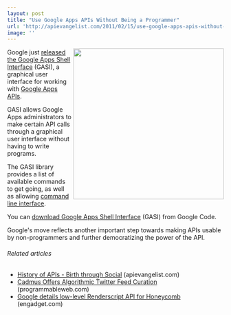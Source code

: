 ```yaml
---
layout: post
title: "Use Google Apps APIs Without Being a Programmer"
url: 'http://apievangelist.com/2011/02/15/use-google-apps-apis-without-being-a-programmer/'
image: ''
---
```


[<img src="http://4.bp.blogspot.com/-VHUtwDjR_-o/TVnGFPWQWfI/AAAAAAAAABg/6A0r7HBToVY/s400/image00.png" alt="" width="350" align="right" />][1]Google just [released the Google Apps Shell Interface][1] (GASI), a graphical user interface for working with [Google Apps APIs][2].

GASI allows Google Apps administrators to make certain API calls through a graphical user interface without having to write programs.

The GASI library provides a list of available commands to get going, as well as allowing [command line interface][3].

You can [download Google Apps Shell Interface][4] (GASI) from Google Code.

Google's move reflects another important step towards making APIs usable by non-programmers and further democratizing the power of the API.

######  Related articles

  * [History of APIs - Birth through Social][5] (apievangelist.com)
  * [Cadmus Offers Algorithmic Twitter Feed Curation][6] (programmableweb.com)
  * [Google details low-level Renderscript API for Honeycomb][7] (engadget.com)

   [1]: http://google-opensource.blogspot.com/2011/02/use-google-apps-apis-without-writing.html
   [2]: http://code.google.com/googleapps/
   [3]: http://en.wikipedia.org/wiki/Command-line_interface (Command-line interface)
   [4]: http://code.google.com/p/google-apps-shell/
   [5]: http://blog.apievangelist.com/2011/02/10/history-of-apis-birth-through-social/
   [6]: http://blog.programmableweb.com/2011/02/15/cadmus-offers-algorithmic-twitter-feed-curation/
   [7]: http://www.engadget.com/2011/02/11/google-details-low-level-renderscript-api-for-honeycomb/?icid=zemanta
